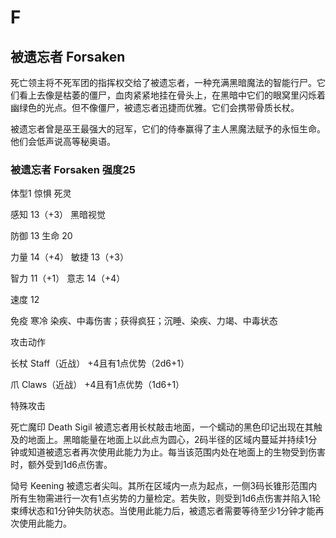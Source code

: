 # F

## 被遗忘者 Forsaken

死亡领主将不死军团的指挥权交给了被遗忘者，一种充满黑暗魔法的智能行尸。它们看上去像是枯萎的僵尸，血肉紧紧地挂在骨头上，在黑暗中它们的眼窝里闪烁着幽绿色的光点。但不像僵尸，被遗忘者迅捷而优雅。它们会携带骨质长杖。

被遗忘者曾是巫王最强大的冠军，它们的侍奉赢得了主人黑魔法赋予的永恒生命。他们会低声说高等秘奥语。

### 被遗忘者 Forsaken 强度25

体型1 惊惧 死灵

感知 13（+3） 黑暗视觉

防御 13 生命 20

力量 14（+4） 敏捷 13（+3）

智力 11（+1） 意志 14（+4）

速度 12

免疫 寒冷 染疾、中毒伤害；获得疯狂；沉睡、染疾、力竭、中毒状态

攻击动作

长杖 Staff（近战） +4且有1点优势（2d6+1）

爪 Claws（近战） +4且有1点优势（1d6+1）

特殊攻击

死亡魔印 Death Sigil
被遗忘者用长杖敲击地面，一个蠕动的黑色印记出现在其触及的地面上。黑暗能量在地面上以此点为圆心，2码半径的区域内蔓延并持续1分钟或知道被遗忘者再次使用此能力为止。每当该范围内处在地面上的生物受到伤害时，额外受到1d6点伤害。

恸号 Keening
被遗忘者尖叫。其所在区域内一点为起点，一侧3码长锥形范围内所有生物需进行一次有1点劣势的力量检定。若失败，则受到1d6点伤害并陷入1轮束缚状态和1分钟失防状态。当使用此能力后，被遗忘者需要等待至少1分钟才能再次使用此能力。
